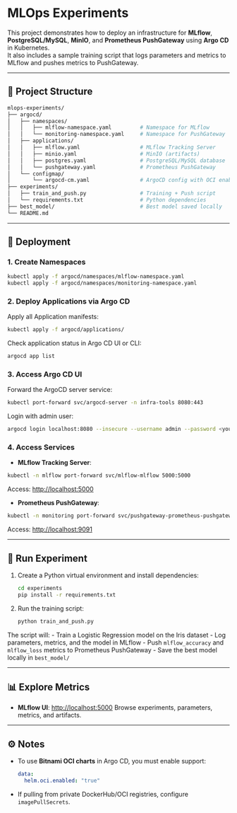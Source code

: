 # MLOps Experiments

This project demonstrates how to deploy an infrastructure for **MLflow**, **PostgreSQL/MySQL**, **MinIO**, 
and **Prometheus PushGateway** using **Argo CD** in Kubernetes.  
It also includes a sample training script that logs parameters and metrics to MLflow and pushes metrics to PushGateway.

---

## 📂 Project Structure

```bash
mlops-experiments/
├── argocd/
│   ├── namespaces/
│   │   ├── mlflow-namespace.yaml         # Namespace for MLflow
│   │   └── monitoring-namespace.yaml     # Namespace for PushGateway
│   ├── applications/
│   │   ├── mlflow.yaml                   # MLflow Tracking Server
│   │   ├── minio.yaml                    # MinIO (artifacts)
│   │   ├── postgres.yaml                 # PostgreSQL/MySQL database
│   │   └── pushgateway.yaml              # Prometheus PushGateway
│   └── configmap/
│       └── argocd-cm.yaml                # ArgoCD config with OCI enabled
├── experiments/
│   ├── train_and_push.py                 # Training + Push script
│   └── requirements.txt                  # Python dependencies
├── best_model/                           # Best model saved locally
└── README.md
```

---

## 🚀 Deployment

### 1. Create Namespaces

```bash
kubectl apply -f argocd/namespaces/mlflow-namespace.yaml
kubectl apply -f argocd/namespaces/monitoring-namespace.yaml
```

### 2. Deploy Applications via Argo CD

Apply all Application manifests:

```bash
kubectl apply -f argocd/applications/
```

Check application status in Argo CD UI or CLI:

```bash
argocd app list
```

### 3. Access Argo CD UI

Forward the ArgoCD server service:

```bash
kubectl port-forward svc/argocd-server -n infra-tools 8080:443
```

Login with admin user:

```bash
argocd login localhost:8080 --insecure --username admin --password <your-password>
```

### 4. Access Services

- **MLflow Tracking Server**:

```bash
kubectl -n mlflow port-forward svc/mlflow-mlflow 5000:5000
```

Access: [http://localhost:5000](http://localhost:5000)

- **Prometheus PushGateway**:

```bash
kubectl -n monitoring port-forward svc/pushgateway-prometheus-pushgateway 9091:9091
```

Access: [http://localhost:9091](http://localhost:9091)

---

## 🧪 Run Experiment

1. Create a Python virtual environment and install dependencies:

    ```bash
    cd experiments
    pip install -r requirements.txt
    ```

2. Run the training script:

    ```bash
    python train_and_push.py
    ```

The script will:
    - Train a Logistic Regression model on the Iris dataset
    - Log parameters, metrics, and the model in MLflow
    - Push `mlflow_accuracy` and `mlflow_loss` metrics to Prometheus PushGateway
    - Save the best model locally in `best_model/`

---

## 📊 Explore Metrics

- **MLflow UI**:
  [http://localhost:5000](http://localhost:5000)
  Browse experiments, parameters, metrics, and artifacts.

---

## ⚙️ Notes

- To use **Bitnami OCI charts** in Argo CD, you must enable support:

  ```yaml
  data:
    helm.oci.enabled: "true"
  ```

- If pulling from private DockerHub/OCI registries, configure `imagePullSecrets`.
